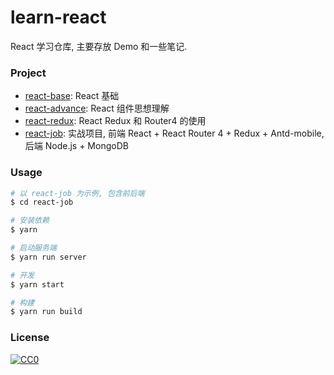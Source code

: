 # learn-react

React 学习仓库, 主要存放 Demo 和一些笔记.

### Project

- [react-base](./react-base): React 基础
- [react-advance](./react-advance): React 组件思想理解
- [react-redux](./react-redux): React Redux 和 Router4 的使用
- [react-job](./react-job): 实战项目, 前端 React + React Router 4 + Redux + Antd-mobile, 后端 Node.js + MongoDB
### Usage

```bash
# 以 react-job 为示例, 包含前后端 
$ cd react-job

# 安装依赖
$ yarn

# 启动服务端
$ yarn run server

# 开发
$ yarn start

# 构建
$ yarn run build
```

### License

[![CC0](https://i.creativecommons.org/p/zero/1.0/88x31.png)](https://creativecommons.org/publicdomain/zero/1.0/)